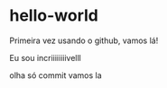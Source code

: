 # hello-world

Primeira vez usando o github, vamos lá!

Eu sou incriiiiiiiivelll

olha só commit vamos la
